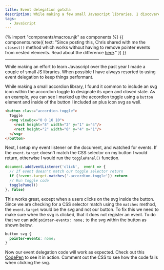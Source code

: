 ```yaml
---
title: Event delegation gotcha
description: While making a few small Javascript libraries, I discovered this one small event delegation gotcha and found a one line CSS fix to solve the problem.
tags:
  - JavaScript
---
```

{% import "components/macros.njk" as components %}
{{ components.note({
  text: "Since posting this, Chris shared with me the `closest()` method which works without having to remove pointer events from nested elements. Read about the difference [here](/posts/2018/08/event-delegation-gotcha-follow-up/)."
}) }}

---

While making an effort to learn Javascript over the past year I made a couple of small JS libraries. When possible I have always resorted to using event delegation to keep things performant.

While making a small accordion library, I found it common to include an svg icon within the accordion toggle to designate its open and closed state. As an example, you can see I marked up the accordion toggle using a `button` element and inside of the button I included an plus icon svg as well.

```html
<button class="accordion-toggle">
  Toggle
  <svg viewBox="0 0 10 10">
    <rect height="8" width="2" y="1" x="4"/>
    <rect height="2" width="8" y="4" x="1"/>
  </svg>
</button>
```

Next, I setup my event listener on the document, and watched for events. If the `event.target` doesn't match the CSS selector on my button I would return, otherwise I would run the `togglePanel()` function.

```js
document.addEventListener('click',  event => {
  // If event doesn't match our toggle selector return
  if (!event.target.matches('.accordion-toggle')) return
  // Run toggle code
  togglePanel()
}, false)
```

This works great, except when a users clicks on the svg inside the button. Since we are checking for a CSS selector match using the `matches` method, the `event.target` would be the svg and not our button. To fix this we need to make sure when the svg is clicked, that it does not register an event. To do that we can add `pointer-events: none;` to the svg within the button as shown below.

```css
button svg {
  pointer-events: none;
}
```

Now our event delegation code will work as expected. Check out this [CodePen](https://codepen.io/alexcarpenter/pen/mjxXwj) to see it in action. Comment out the CSS to see how the code fails when clicking the svg.
